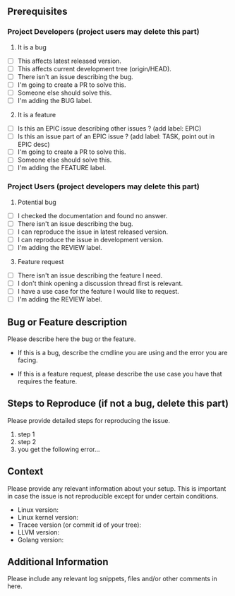 ## Prerequisites

### Project Developers (project users may delete this part)

1. It is a bug

- [ ] This affects latest released version.
- [ ] This affects current development tree (origin/HEAD).
- [ ] There isn't an issue describing the bug.
- [ ] I'm going to create a PR to solve this.
- [ ] Someone else should solve this.
- [ ] I'm adding the BUG label.

2. It is a feature

- [ ] Is this an EPIC issue describing other issues ? (add label: EPIC)
- [ ] Is this an issue part of an EPIC issue ? (add label: TASK, point out in EPIC desc)
- [ ] I'm going to create a PR to solve this.
- [ ] Someone else should solve this.
- [ ] I'm adding the FEATURE label.

### Project Users (project developers may delete this part)

1. Potential bug

- [ ] I checked the documentation and found no answer.
- [ ] There isn't an issue describing the bug.
- [ ] I can reproduce the issue in latest released version.
- [ ] I can reproduce the issue in development version.
- [ ] I'm adding the REVIEW label.

3. Feature request

- [ ] There isn't an issue describing the feature I need.
- [ ] I don't think opening a discussion thread first is relevant.
- [ ] I have a use case for the feature I would like to request.
- [ ] I'm adding the REVIEW label.

## Bug or Feature description

Please describe here the bug or the feature.

* If this is a bug, describe the cmdline you are using and the error you are
facing.

* If this is a feature request, please describe the use case you have that
requires the feature.

## Steps to Reproduce (if not a bug, delete this part)

Please provide detailed steps for reproducing the issue.

1. step 1
2. step 2
3. you get the following error...

## Context

Please provide any relevant information about your setup. This is important in
case the issue is not reproducible except for under certain conditions.

* Linux version:
* Linux kernel version:
* Tracee version (or commit id of your tree):
* LLVM version:
* Golang version:

## Additional Information

Please include any relevant log snippets, files and/or other comments in here.

